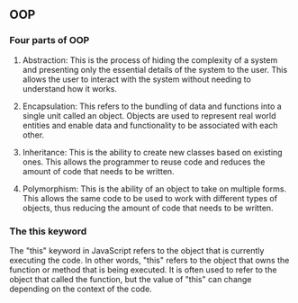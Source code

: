 ## OOP
### Four parts of OOP

1. Abstraction: This is the process of hiding the complexity of a system and presenting only the essential details of the system to the user. This allows the user to interact with the system without needing to understand how it works.

2. Encapsulation: This refers to the bundling of data and functions into a single unit called an object. Objects are used to represent real world entities and enable data and functionality to be associated with each other.

3. Inheritance: This is the ability to create new classes based on existing ones. This allows the programmer to reuse code and reduces the amount of code that needs to be written.

4. Polymorphism: This is the ability of an object to take on multiple forms. This allows the same code to be used to work with different types of objects, thus reducing the amount of code that needs to be written.

### The this keyword

The "this" keyword in JavaScript refers to the object that is currently executing the code. In other words, "this" refers to the object that owns the function or method that is being executed. It is often used to refer to the object that called the function, but the value of "this" can change depending on the context of the code.
